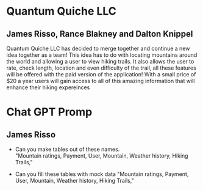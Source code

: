 # Quantum Quiche LLC

## James Risso, Rance Blakney and Dalton Knippel

Quantum Quiche LLC has decided to merge together and continue a new idea together as a team! This idea has to do with locating mountains around the world and allowing a user to view hiking trails. It also allows the user to rate, check length, location and even difficulty of the trail, all these features will be offered with the paid version of the application! With a small price of $20 a year users will gain access to all of this amazing information that will enhance their hiking expereinces
 


# Chat GPT Promp 

## James Risso

* Can you make tables out of these names.    
 "Mountain ratings,
 Payment, 
 User, 
 Mountain, 
 Weather history, 
 Hiking Trails,"

* Can you fill these tables with mock data
  "Mountain ratings,
  Payment, 
  User, 
  Mountain, 
  Weather history, 
  Hiking Trails,"






